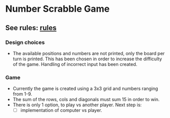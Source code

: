 # Number Scrabble Game
## See rules: [rules](https://en.wikipedia.org/wiki/Number_Scrabble)


### Design choices
- The available positions and numbers are not printed, only the board per turn is printed. This has been chosen in order to increase the difficulty of the game. Handling of incorrect input has been created.


### Game
- Currently the game is created using a 3x3 grid and numbers ranging from 1-9.
- The sum of the rows, cols and diagonals must sum 15 in order to win.
- There is only 1 option, to play vs another player. 
  Next step is:
   - [ ] implementation of computer vs player. 
